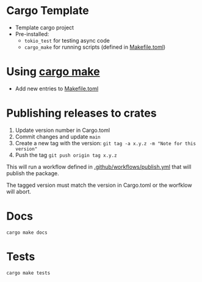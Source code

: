 # Cargo Template

* Template cargo project
* Pre-installed:
  * `tokio_test` for testing async code
  * `cargo_make` for running scripts (defined in [Makefile.toml](./Makefile.toml))

# Using [cargo make](https://github.com/sagiegurari/cargo-make)

* Add new entries to [Makefile.toml](./Makefile.toml)

# Publishing releases to crates

1. Update version number in Cargo.toml
1. Commit changes and update `main`
1. Create a new tag with the version: `git tag -a x.y.z -m "Note for this version"`
1. Push the tag `git push origin tag x.y.z`

This will run a workflow defined in [.github/workflows/publish.yml](./.github/workflows/publish.yml) that will publish the package.

The tagged version must match the version in Cargo.toml or the worfklow will abort.

# Docs

`cargo make docs`

# Tests

`cargo make tests`